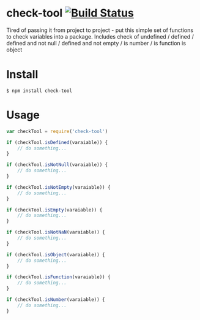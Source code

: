 # check-tool [![Build Status](https://travis-ci.org/vyarmak/check-tool.svg?branch=master)](https://travis-ci.org/vyarmak/check-tool)
Tired of passing it from project to project - put this simple set of functions to check variables into a package. Includes check of undefined / defined / defined and not null / defined and not empty / is number / is function is object

# Install

```
$ npm install check-tool
```

# Usage

```js
var checkTool = require('check-tool')

if (checkTool.isDefined(varaiable)) {
	// do something...
}

if (checkTool.isNotNull(varaiable)) {
	// do something...
}

if (checkTool.isNotEmpty(varaiable)) {
	// do something...
}

if (checkTool.isEmpty(varaiable)) {
	// do something...
}

if (checkTool.isNotNaN(varaiable)) {
	// do something...
}

if (checkTool.isObject(varaiable)) {
	// do something...
}

if (checkTool.isFunction(varaiable)) {
	// do something...
}

if (checkTool.isNumber(varaiable)) {
	// do something...
}
```